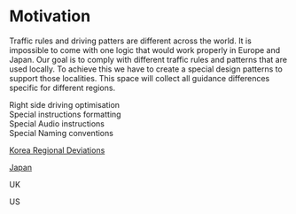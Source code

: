 Motivation
==========

Traffic rules and driving patters are different across the world. It is impossible to come with one logic that would work properly in Europe and Japan. Our goal is to comply with different traffic rules and patterns that are used locally. To achieve this we have to create a special design patterns to support those localities. This space will collect all guidance differences specific for different regions.

Right side driving optimisation  
Special instructions formatting  
Special Audio instructions  
Special Naming conventions

[Korea Regional Deviations](https://github.com/tomtom-internal/nie-ux-spec/blob/main/Region%20specific%20designs/Korea/Korea.md)

[Japan](https://github.com/tomtom-internal/nie-ux-spec/blob/main/Region%20specific%20designs/Japan/Japan.md)

UK




US